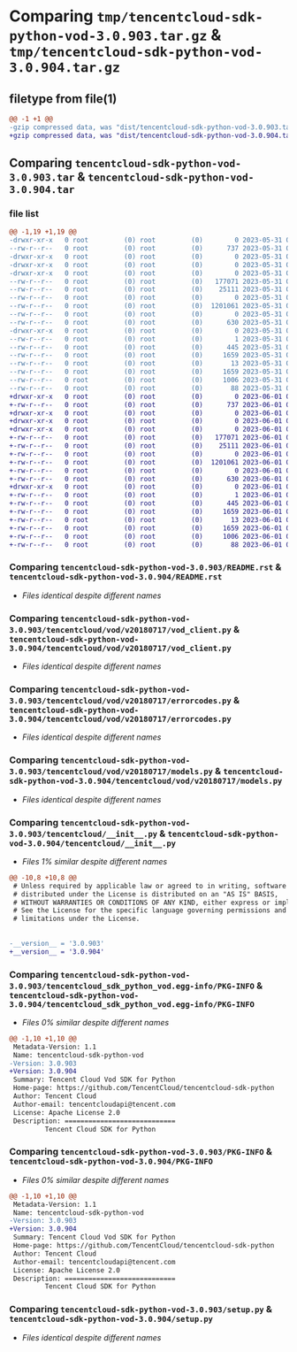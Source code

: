 # Comparing `tmp/tencentcloud-sdk-python-vod-3.0.903.tar.gz` & `tmp/tencentcloud-sdk-python-vod-3.0.904.tar.gz`

## filetype from file(1)

```diff
@@ -1 +1 @@
-gzip compressed data, was "dist/tencentcloud-sdk-python-vod-3.0.903.tar", last modified: Wed May 31 02:25:45 2023, max compression
+gzip compressed data, was "dist/tencentcloud-sdk-python-vod-3.0.904.tar", last modified: Thu Jun  1 02:50:47 2023, max compression
```

## Comparing `tencentcloud-sdk-python-vod-3.0.903.tar` & `tencentcloud-sdk-python-vod-3.0.904.tar`

### file list

```diff
@@ -1,19 +1,19 @@
-drwxr-xr-x   0 root         (0) root         (0)        0 2023-05-31 02:25:45.000000 tencentcloud-sdk-python-vod-3.0.903/
--rw-r--r--   0 root         (0) root         (0)      737 2023-05-31 02:25:45.000000 tencentcloud-sdk-python-vod-3.0.903/README.rst
-drwxr-xr-x   0 root         (0) root         (0)        0 2023-05-31 02:25:45.000000 tencentcloud-sdk-python-vod-3.0.903/tencentcloud/
-drwxr-xr-x   0 root         (0) root         (0)        0 2023-05-31 02:25:45.000000 tencentcloud-sdk-python-vod-3.0.903/tencentcloud/vod/
-drwxr-xr-x   0 root         (0) root         (0)        0 2023-05-31 02:25:45.000000 tencentcloud-sdk-python-vod-3.0.903/tencentcloud/vod/v20180717/
--rw-r--r--   0 root         (0) root         (0)   177071 2023-05-31 02:25:45.000000 tencentcloud-sdk-python-vod-3.0.903/tencentcloud/vod/v20180717/vod_client.py
--rw-r--r--   0 root         (0) root         (0)    25111 2023-05-31 02:25:45.000000 tencentcloud-sdk-python-vod-3.0.903/tencentcloud/vod/v20180717/errorcodes.py
--rw-r--r--   0 root         (0) root         (0)        0 2023-05-31 02:25:45.000000 tencentcloud-sdk-python-vod-3.0.903/tencentcloud/vod/v20180717/__init__.py
--rw-r--r--   0 root         (0) root         (0)  1201061 2023-05-31 02:25:45.000000 tencentcloud-sdk-python-vod-3.0.903/tencentcloud/vod/v20180717/models.py
--rw-r--r--   0 root         (0) root         (0)        0 2023-05-31 02:25:45.000000 tencentcloud-sdk-python-vod-3.0.903/tencentcloud/vod/__init__.py
--rw-r--r--   0 root         (0) root         (0)      630 2023-05-31 02:25:45.000000 tencentcloud-sdk-python-vod-3.0.903/tencentcloud/__init__.py
-drwxr-xr-x   0 root         (0) root         (0)        0 2023-05-31 02:25:45.000000 tencentcloud-sdk-python-vod-3.0.903/tencentcloud_sdk_python_vod.egg-info/
--rw-r--r--   0 root         (0) root         (0)        1 2023-05-31 02:25:45.000000 tencentcloud-sdk-python-vod-3.0.903/tencentcloud_sdk_python_vod.egg-info/dependency_links.txt
--rw-r--r--   0 root         (0) root         (0)      445 2023-05-31 02:25:45.000000 tencentcloud-sdk-python-vod-3.0.903/tencentcloud_sdk_python_vod.egg-info/SOURCES.txt
--rw-r--r--   0 root         (0) root         (0)     1659 2023-05-31 02:25:45.000000 tencentcloud-sdk-python-vod-3.0.903/tencentcloud_sdk_python_vod.egg-info/PKG-INFO
--rw-r--r--   0 root         (0) root         (0)       13 2023-05-31 02:25:45.000000 tencentcloud-sdk-python-vod-3.0.903/tencentcloud_sdk_python_vod.egg-info/top_level.txt
--rw-r--r--   0 root         (0) root         (0)     1659 2023-05-31 02:25:45.000000 tencentcloud-sdk-python-vod-3.0.903/PKG-INFO
--rw-r--r--   0 root         (0) root         (0)     1006 2023-05-31 02:25:45.000000 tencentcloud-sdk-python-vod-3.0.903/setup.py
--rw-r--r--   0 root         (0) root         (0)       88 2023-05-31 02:25:45.000000 tencentcloud-sdk-python-vod-3.0.903/setup.cfg
+drwxr-xr-x   0 root         (0) root         (0)        0 2023-06-01 02:50:47.000000 tencentcloud-sdk-python-vod-3.0.904/
+-rw-r--r--   0 root         (0) root         (0)      737 2023-06-01 02:50:47.000000 tencentcloud-sdk-python-vod-3.0.904/README.rst
+drwxr-xr-x   0 root         (0) root         (0)        0 2023-06-01 02:50:47.000000 tencentcloud-sdk-python-vod-3.0.904/tencentcloud/
+drwxr-xr-x   0 root         (0) root         (0)        0 2023-06-01 02:50:47.000000 tencentcloud-sdk-python-vod-3.0.904/tencentcloud/vod/
+drwxr-xr-x   0 root         (0) root         (0)        0 2023-06-01 02:50:47.000000 tencentcloud-sdk-python-vod-3.0.904/tencentcloud/vod/v20180717/
+-rw-r--r--   0 root         (0) root         (0)   177071 2023-06-01 02:50:47.000000 tencentcloud-sdk-python-vod-3.0.904/tencentcloud/vod/v20180717/vod_client.py
+-rw-r--r--   0 root         (0) root         (0)    25111 2023-06-01 02:50:47.000000 tencentcloud-sdk-python-vod-3.0.904/tencentcloud/vod/v20180717/errorcodes.py
+-rw-r--r--   0 root         (0) root         (0)        0 2023-06-01 02:50:47.000000 tencentcloud-sdk-python-vod-3.0.904/tencentcloud/vod/v20180717/__init__.py
+-rw-r--r--   0 root         (0) root         (0)  1201061 2023-06-01 02:50:47.000000 tencentcloud-sdk-python-vod-3.0.904/tencentcloud/vod/v20180717/models.py
+-rw-r--r--   0 root         (0) root         (0)        0 2023-06-01 02:50:47.000000 tencentcloud-sdk-python-vod-3.0.904/tencentcloud/vod/__init__.py
+-rw-r--r--   0 root         (0) root         (0)      630 2023-06-01 02:50:47.000000 tencentcloud-sdk-python-vod-3.0.904/tencentcloud/__init__.py
+drwxr-xr-x   0 root         (0) root         (0)        0 2023-06-01 02:50:47.000000 tencentcloud-sdk-python-vod-3.0.904/tencentcloud_sdk_python_vod.egg-info/
+-rw-r--r--   0 root         (0) root         (0)        1 2023-06-01 02:50:47.000000 tencentcloud-sdk-python-vod-3.0.904/tencentcloud_sdk_python_vod.egg-info/dependency_links.txt
+-rw-r--r--   0 root         (0) root         (0)      445 2023-06-01 02:50:47.000000 tencentcloud-sdk-python-vod-3.0.904/tencentcloud_sdk_python_vod.egg-info/SOURCES.txt
+-rw-r--r--   0 root         (0) root         (0)     1659 2023-06-01 02:50:47.000000 tencentcloud-sdk-python-vod-3.0.904/tencentcloud_sdk_python_vod.egg-info/PKG-INFO
+-rw-r--r--   0 root         (0) root         (0)       13 2023-06-01 02:50:47.000000 tencentcloud-sdk-python-vod-3.0.904/tencentcloud_sdk_python_vod.egg-info/top_level.txt
+-rw-r--r--   0 root         (0) root         (0)     1659 2023-06-01 02:50:47.000000 tencentcloud-sdk-python-vod-3.0.904/PKG-INFO
+-rw-r--r--   0 root         (0) root         (0)     1006 2023-06-01 02:50:47.000000 tencentcloud-sdk-python-vod-3.0.904/setup.py
+-rw-r--r--   0 root         (0) root         (0)       88 2023-06-01 02:50:47.000000 tencentcloud-sdk-python-vod-3.0.904/setup.cfg
```

### Comparing `tencentcloud-sdk-python-vod-3.0.903/README.rst` & `tencentcloud-sdk-python-vod-3.0.904/README.rst`

 * *Files identical despite different names*

### Comparing `tencentcloud-sdk-python-vod-3.0.903/tencentcloud/vod/v20180717/vod_client.py` & `tencentcloud-sdk-python-vod-3.0.904/tencentcloud/vod/v20180717/vod_client.py`

 * *Files identical despite different names*

### Comparing `tencentcloud-sdk-python-vod-3.0.903/tencentcloud/vod/v20180717/errorcodes.py` & `tencentcloud-sdk-python-vod-3.0.904/tencentcloud/vod/v20180717/errorcodes.py`

 * *Files identical despite different names*

### Comparing `tencentcloud-sdk-python-vod-3.0.903/tencentcloud/vod/v20180717/models.py` & `tencentcloud-sdk-python-vod-3.0.904/tencentcloud/vod/v20180717/models.py`

 * *Files identical despite different names*

### Comparing `tencentcloud-sdk-python-vod-3.0.903/tencentcloud/__init__.py` & `tencentcloud-sdk-python-vod-3.0.904/tencentcloud/__init__.py`

 * *Files 1% similar despite different names*

```diff
@@ -10,8 +10,8 @@
 # Unless required by applicable law or agreed to in writing, software
 # distributed under the License is distributed on an "AS IS" BASIS,
 # WITHOUT WARRANTIES OR CONDITIONS OF ANY KIND, either express or implied.
 # See the License for the specific language governing permissions and
 # limitations under the License.
 
 
-__version__ = '3.0.903'
+__version__ = '3.0.904'
```

### Comparing `tencentcloud-sdk-python-vod-3.0.903/tencentcloud_sdk_python_vod.egg-info/PKG-INFO` & `tencentcloud-sdk-python-vod-3.0.904/tencentcloud_sdk_python_vod.egg-info/PKG-INFO`

 * *Files 0% similar despite different names*

```diff
@@ -1,10 +1,10 @@
 Metadata-Version: 1.1
 Name: tencentcloud-sdk-python-vod
-Version: 3.0.903
+Version: 3.0.904
 Summary: Tencent Cloud Vod SDK for Python
 Home-page: https://github.com/TencentCloud/tencentcloud-sdk-python
 Author: Tencent Cloud
 Author-email: tencentcloudapi@tencent.com
 License: Apache License 2.0
 Description: ============================
         Tencent Cloud SDK for Python
```

### Comparing `tencentcloud-sdk-python-vod-3.0.903/PKG-INFO` & `tencentcloud-sdk-python-vod-3.0.904/PKG-INFO`

 * *Files 0% similar despite different names*

```diff
@@ -1,10 +1,10 @@
 Metadata-Version: 1.1
 Name: tencentcloud-sdk-python-vod
-Version: 3.0.903
+Version: 3.0.904
 Summary: Tencent Cloud Vod SDK for Python
 Home-page: https://github.com/TencentCloud/tencentcloud-sdk-python
 Author: Tencent Cloud
 Author-email: tencentcloudapi@tencent.com
 License: Apache License 2.0
 Description: ============================
         Tencent Cloud SDK for Python
```

### Comparing `tencentcloud-sdk-python-vod-3.0.903/setup.py` & `tencentcloud-sdk-python-vod-3.0.904/setup.py`

 * *Files identical despite different names*

